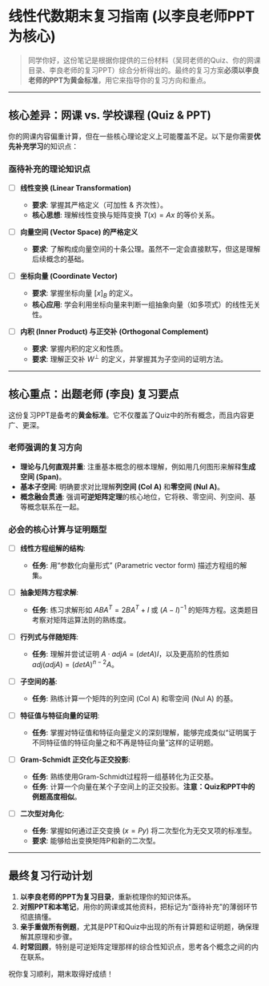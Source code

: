 # 线性代数期末复习指南 (以李良老师PPT为核心)

> 同学你好，这份笔记是根据你提供的三份材料（吴珂老师的Quiz、你的网课目录、李良老师的复习PPT）综合分析得出的。最终的复习方案**必须以李良老师的PPT为黄金标准**，用它来指导你的复习方向和重点。

---

## 核心差异：网课 vs. 学校课程 (Quiz & PPT)

你的网课内容偏重计算，但在一些核心理论定义上可能覆盖不足。以下是你需要**优先补充学习**的知识点：

### 亟待补充的理论知识点

- [ ] **线性变换 (Linear Transformation)**
    - **要求**: 掌握其严格定义（可加性 & 齐次性）。
    - **核心思想**: 理解线性变换与矩阵变换 $T(x)=Ax$ 的等价关系。

- [ ] **向量空间 (Vector Space) 的严格定义**
    - **要求**: 了解构成向量空间的十条公理。虽然不一定会直接默写，但这是理解后续概念的基础。

- [ ] **坐标向量 (Coordinate Vector)**
    - **要求**: 掌握坐标向量 $[x]_B$ 的定义。
    - **核心应用**: 学会利用坐标向量来判断一组抽象向量（如多项式）的线性无关性。

- [ ] **内积 (Inner Product) 与正交补 (Orthogonal Complement)**
    - **要求**: 掌握内积的定义和性质。
    - **要求**: 理解正交补 $W^{\perp}$ 的定义，并掌握其为子空间的证明方法。

---

## 核心重点：出题老师 (李良) 复习要点

这份复习PPT是备考的**黄金标准**。它不仅覆盖了Quiz中的所有概念，而且内容更广、更深。

### 老师强调的复习方向

* **理论与几何直观并重**: 注重基本概念的根本理解，例如用几何图形来解释**生成空间 (Span)**。
* **基本子空间**: 明确要求对比理解**列空间 (Col A)** 和**零空间 (Nul A)**。
* **概念融会贯通**: 强调**可逆矩阵定理**的核心地位，它将秩、零空间、列空间、基等概念联系在一起。

### 必会的核心计算与证明题型

- [ ] **线性方程组解的结构**:
    - **任务**: 用“参数化向量形式” (Parametric vector form) 描述方程组的解集。

- [ ] **抽象矩阵方程求解**:
    - **任务**: 练习求解形如 $ABA^T = 2BA^T + I$ 或 $(A-I)^{-1}$ 的矩阵方程。这类题目考察对矩阵运算法则的熟练度。

- [ ] **行列式与伴随矩阵**:
    - **任务**: 理解并尝试证明 $A \cdot adjA = (detA)I$，以及更高阶的性质如 $adj(adjA)=(detA)^{n-2}A$。

- [ ] **子空间的基**:
    - **任务**: 熟练计算一个矩阵的列空间 (Col A) 和零空间 (Nul A) 的基。

- [ ] **特征值与特征向量的证明**:
    - **任务**: 掌握对特征值和特征向量定义的深刻理解，能够完成类似“证明属于不同特征值的特征向量之和不再是特征向量”这样的证明题。

- [ ] **Gram-Schmidt 正交化与正交投影**:
    - **任务**: 熟练使用Gram-Schmidt过程将一组基转化为正交基。
    - **任务**: 计算一个向量在某个子空间上的正交投影。**注意：Quiz和PPT中的例题高度相似**。

- [ ] **二次型对角化**:
    - **任务**: 掌握如何通过正交变换 ($x=Py$) 将二次型化为无交叉项的标准型。
    - **要求**: 能够给出变换矩阵P和新的二次型。

---

## 最终复习行动计划

1.  **以李良老师的PPT为复习目录**，重新梳理你的知识体系。
2.  **对照PPT和本笔记**，用你的网课或其他资料，把标记为“亟待补充”的薄弱环节彻底搞懂。
3.  **亲手重做所有例题**，尤其是PPT和Quiz中出现的所有计算题和证明题，确保理解其原理和步骤。
4.  **时常回顾**，特别是可逆矩阵定理那样的综合性知识点，思考各个概念之间的内在联系。

祝你复习顺利，期末取得好成绩！